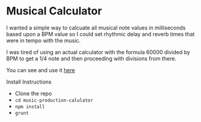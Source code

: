 # Musical Calculator

I wanted a simple way to calcuate all musical note values in milliseconds based upon a BPM value so I could set rhythmic delay and reverb times that were in tempo with the music.

I was tired of using an actual calculator with the formula 60000 divided by BPM to get a 1/4 note and then proceeding with divisions from there.

You can see and use it [here](http://heissmusik.com/music-production-calculator/)

Install Instructions
- Clone the repo
- ```cd music-production-calulator```
- ```npm install```
- ```grunt```

